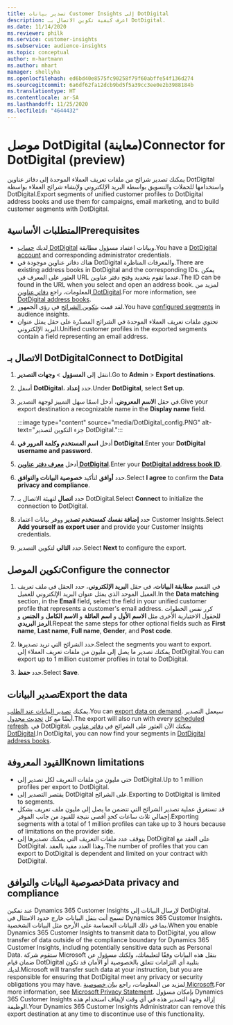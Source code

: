 ```yaml
---
title: تصدير بيانات Customer Insights إلى DotDigital
description: اعرف كيفية تكوين الاتصال بـ DotDigital.
ms.date: 11/14/2020
ms.reviewer: philk
ms.service: customer-insights
ms.subservice: audience-insights
ms.topic: conceptual
author: m-hartmann
ms.author: mhart
manager: shellyha
ms.openlocfilehash: ed6bd40e8575fc90258f79f60abffe54f136d274
ms.sourcegitcommit: 6a6df62fa12dcb9bd5f5a39cc3ee0e2b3988184b
ms.translationtype: HT
ms.contentlocale: ar-SA
ms.lasthandoff: 11/25/2020
ms.locfileid: "4644432"
---
```

# <a name="connector-for-dotdigital-preview"></a><span data-ttu-id="2a26b-103">موصل DotDigital (معاينة)</span><span class="sxs-lookup"><span data-stu-id="2a26b-103">Connector for DotDigital (preview)</span></span>

<span data-ttu-id="2a26b-104">يمكنك تصدير شرائح من ملفات تعريف العملاء الموحدة إلى دفاتر عناوين DotDigital واستخدامها للحملات والتسويق بواسطة البريد الإلكتروني ولإنشاء شرائح العملاء بواسطة DotDigital.</span><span class="sxs-lookup"><span data-stu-id="2a26b-104">Export segments of unified customer profiles to DotDigital address books and use them for campaigns, email marketing, and to build customer segments with DotDigital.</span></span> 

## <a name="prerequisites"></a><span data-ttu-id="2a26b-105">المتطلبات الأساسية</span><span class="sxs-lookup"><span data-stu-id="2a26b-105">Prerequisites</span></span>

-   <span data-ttu-id="2a26b-106">لديك [حساب DotDigital](https://dotdigital.com/) وبيانات اعتماد مسؤول مطابقة.</span><span class="sxs-lookup"><span data-stu-id="2a26b-106">You have a [DotDigital account](https://dotdigital.com/) and corresponding administrator credentials.</span></span>
-   <span data-ttu-id="2a26b-107">هناك دفاتر عناوين موجودة في DotDigital والمعرفات المناظرة.</span><span class="sxs-lookup"><span data-stu-id="2a26b-107">There are existing address books in DotDigital and the corresponding IDs.</span></span> <span data-ttu-id="2a26b-108">يمكن العثور على المعرف في URL عندما تقوم بتحديد وفتح دفتر عناوين.</span><span class="sxs-lookup"><span data-stu-id="2a26b-108">The ID can be found in the URL when you select and open an address book.</span></span> <span data-ttu-id="2a26b-109">لمزيد من المعلومات، راجع [دفاتر عناوين DotDigital](https://support.dotdigital.com/hc/articles/212211968-Creating-an-address-book).</span><span class="sxs-lookup"><span data-stu-id="2a26b-109">For more information, see [DotDigital address books](https://support.dotdigital.com/hc/articles/212211968-Creating-an-address-book).</span></span>
-   <span data-ttu-id="2a26b-110">لقد قمت [بتكوين الشرائح](segments.md) في رؤى الجمهور.</span><span class="sxs-lookup"><span data-stu-id="2a26b-110">You have [configured segments](segments.md) in audience insights.</span></span>
-   <span data-ttu-id="2a26b-111">تحتوي ملفات تعريف العملاء الموحدة في الشرائح المصدّرة على حقل يمثل عنوان البريد الإلكتروني.</span><span class="sxs-lookup"><span data-stu-id="2a26b-111">Unified customer profiles in the exported segments contain a field representing an email address.</span></span>

## <a name="connect-to-dotdigital"></a><span data-ttu-id="2a26b-112">الاتصال بـ DotDigital</span><span class="sxs-lookup"><span data-stu-id="2a26b-112">Connect to DotDigital</span></span>

1. <span data-ttu-id="2a26b-113">انتقل إلى **المسؤول** > **وجهات التصدير**.</span><span class="sxs-lookup"><span data-stu-id="2a26b-113">Go to **Admin** > **Export destinations**.</span></span>

1. <span data-ttu-id="2a26b-114">أسفل **DotDigital**، حدد **إعداد**.</span><span class="sxs-lookup"><span data-stu-id="2a26b-114">Under **DotDigital**, select **Set up**.</span></span>

1. <span data-ttu-id="2a26b-115">في حقل **الاسم المعروض**، أدخل اسمًا سهل التمييز لوجهة التصدير.</span><span class="sxs-lookup"><span data-stu-id="2a26b-115">Give your export destination a recognizable name in the **Display name** field.</span></span>

   :::image type="content" source="media/DotDigital_config.PNG" alt-text="جزء التكوين لتصدير DotDigital.":::

1. <span data-ttu-id="2a26b-117">أدخل **اسم المستخدم وكلمة المرور في DotDigital**.</span><span class="sxs-lookup"><span data-stu-id="2a26b-117">Enter your **DotDigital username and password**.</span></span>

1. <span data-ttu-id="2a26b-118">أدخل **[معرف دفتر عناوين DotDigital](https://support.dotdigital.com/hc/articles/212211968-Creating-an-address-book)**.</span><span class="sxs-lookup"><span data-stu-id="2a26b-118">Enter your **[DotDigital address book ID](https://support.dotdigital.com/hc/articles/212211968-Creating-an-address-book)**.</span></span>

1. <span data-ttu-id="2a26b-119">حدد **أوافق** لتأكيد **خصوصية البيانات والتوافق‬**.</span><span class="sxs-lookup"><span data-stu-id="2a26b-119">Select **I agree** to confirm the **Data privacy and compliance**.</span></span>

1. <span data-ttu-id="2a26b-120">حدد **اتصال** لتهيئة الاتصال بـ DotDigital.</span><span class="sxs-lookup"><span data-stu-id="2a26b-120">Select **Connect** to initialize the connection to DotDigital.</span></span>

1. <span data-ttu-id="2a26b-121">حدد **إضافة نفسك كمستخدم تصدير** ووفر بيانات اعتماد Customer Insights.</span><span class="sxs-lookup"><span data-stu-id="2a26b-121">Select **Add yourself as export user** and provide your Customer Insights credentials.</span></span>

1. <span data-ttu-id="2a26b-122">حدد **التالي** لتكوين التصدير.</span><span class="sxs-lookup"><span data-stu-id="2a26b-122">Select **Next** to configure the export.</span></span>

## <a name="configure-the-connector"></a><span data-ttu-id="2a26b-123">تكوين الموصل</span><span class="sxs-lookup"><span data-stu-id="2a26b-123">Configure the connector</span></span>

1. <span data-ttu-id="2a26b-124">في القسم **مطابقة البيانات**، في حقل **البريد الإلكتروني**، حدد الحقل في ملف تعريف العميل الموحد الذي يمثل عنوان البريد الإلكتروني للعميل.</span><span class="sxs-lookup"><span data-stu-id="2a26b-124">In the **Data matching** section, in the **Email** field, select the field in your unified customer profile that represents a customer's email address.</span></span> <span data-ttu-id="2a26b-125">كرر نفس الخطوات للحقول الاختيارية الأخرى مثل **الاسم الأول** و **اسم العائلة** و **الاسم الكامل** و **الجنس** و **الرمز البريدي**.</span><span class="sxs-lookup"><span data-stu-id="2a26b-125">Repeat the same steps for other optional fields such as **First name**, **Last name**, **Full name**, **Gender**, and **Post code**.</span></span>

1. <span data-ttu-id="2a26b-126">حدد الشرائح التي تريد تصديرها.</span><span class="sxs-lookup"><span data-stu-id="2a26b-126">Select the segments you want to export.</span></span> <span data-ttu-id="2a26b-127">يمكنك تصدير ما يصل إلى مليون من ملفات تعريف العملاء إلى DotDigital.</span><span class="sxs-lookup"><span data-stu-id="2a26b-127">You can export up to 1 million customer profiles in total to DotDigital.</span></span>

1. <span data-ttu-id="2a26b-128">حدد **حفظ**.</span><span class="sxs-lookup"><span data-stu-id="2a26b-128">Select **Save**.</span></span>

## <a name="export-the-data"></a><span data-ttu-id="2a26b-129">تصدير البيانات</span><span class="sxs-lookup"><span data-stu-id="2a26b-129">Export the data</span></span>

<span data-ttu-id="2a26b-130">يمكنك [تصدير البيانات عند الطلب](export-destinations.md).</span><span class="sxs-lookup"><span data-stu-id="2a26b-130">You can [export data on demand](export-destinations.md).</span></span> <span data-ttu-id="2a26b-131">سيعمل التصدير أيضًا مع كل [تحديث مجدول](system.md#schedule-tab).</span><span class="sxs-lookup"><span data-stu-id="2a26b-131">The export will also run with every [scheduled refresh](system.md#schedule-tab).</span></span> <span data-ttu-id="2a26b-132">في DotDigital، يمكنك الآن العثور على الشرائح في [دفاتر عناوين DotDigital](https://support.dotdigital.com/hc/articles/212211968-Creating-an-address-book).</span><span class="sxs-lookup"><span data-stu-id="2a26b-132">In DotDigital, you can now find your segments in [DotDigital address books](https://support.dotdigital.com/hc/articles/212211968-Creating-an-address-book).</span></span>

## <a name="known-limitations"></a><span data-ttu-id="2a26b-133">القيود المعروفة</span><span class="sxs-lookup"><span data-stu-id="2a26b-133">Known limitations</span></span>

- <span data-ttu-id="2a26b-134">حتى مليون من ملفات التعريف لكل تصدير إلى DotDigital.</span><span class="sxs-lookup"><span data-stu-id="2a26b-134">Up to 1 million profiles per export to DotDigital.</span></span>
- <span data-ttu-id="2a26b-135">يقتصر التصدير إلى DotDigital على الشرائح.</span><span class="sxs-lookup"><span data-stu-id="2a26b-135">Exporting to DotDigital is limited to segments.</span></span>
- <span data-ttu-id="2a26b-136">قد تستغرق عملية تصدير الشرائح التي تتضمن ما يصل إلى مليون ملف تعريف بشكل إجمالي ثلاث ساعات كحدٍ أقصى نتيجة للقيود من جانب الموفر.</span><span class="sxs-lookup"><span data-stu-id="2a26b-136">Exporting segments with a total of 1 million profiles can take up to 3 hours because of limitations on the provider side.</span></span> 
- <span data-ttu-id="2a26b-137">يتوقف عدد ملفات التعريف التي يمكنك تصديرها إلى DotDigital على العقد مع DotDigital، وهذا العدد مقيد بالعقد.</span><span class="sxs-lookup"><span data-stu-id="2a26b-137">The number of profiles that you can export to DotDigital is dependent and limited on your contract with DotDigital.</span></span>

## <a name="data-privacy-and-compliance"></a><span data-ttu-id="2a26b-138">خصوصية البيانات والتوافق</span><span class="sxs-lookup"><span data-stu-id="2a26b-138">Data privacy and compliance</span></span>

<span data-ttu-id="2a26b-139">عند تمكين Dynamics 365 Customer Insights لإرسال البيانات إلى DotDigital، تسمح أنت بنقل البيانات خارج حدود الامتثال في Dynamics 365 Customer Insights، بما في ذلك البيانات الحساسة على الأرجح مثل البيانات الشخصية.</span><span class="sxs-lookup"><span data-stu-id="2a26b-139">When you enable Dynamics 365 Customer Insights to transmit data to DotDigital, you allow transfer of data outside of the compliance boundary for Dynamics 365 Customer Insights, including potentially sensitive data such as Personal Data.</span></span> <span data-ttu-id="2a26b-140">ستقوم شركة Microsoft بنقل هذه البيانات وفقًا لتعليماتك، ولكنك مسؤول عن ضمان قيام DotDigital بتلبية أي التزامات تتعلق بالخصوصية أو الأمان قد تكون لديك.</span><span class="sxs-lookup"><span data-stu-id="2a26b-140">Microsoft will transfer such data at your instruction, but you are responsible for ensuring that DotDigital meet any privacy or security obligations you may have.</span></span> <span data-ttu-id="2a26b-141">لمزيد من المعلومات، راجع [بيان خصوصية Microsoft](https://go.microsoft.com/fwlink/?linkid=396732).</span><span class="sxs-lookup"><span data-stu-id="2a26b-141">For more information, see [Microsoft Privacy Statement](https://go.microsoft.com/fwlink/?linkid=396732).</span></span>
<span data-ttu-id="2a26b-142">بإمكان مسؤول Dynamics 365 Customer Insights إزالة وجهة التصدير هذه في أي وقت لإيقاف استخدام هذه الوظيفة.</span><span class="sxs-lookup"><span data-stu-id="2a26b-142">Your Dynamics 365 Customer Insights Administrator can remove this export destination at any time to discontinue use of this functionality.</span></span>
